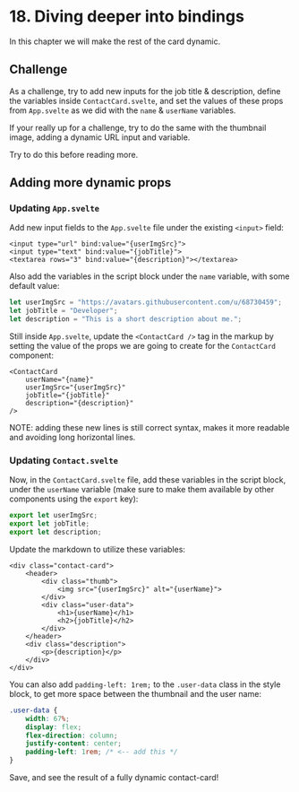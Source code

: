 # 18. Diving deeper into bindings

In this chapter we will make the rest of the card dynamic.

## Challenge

As a challenge, try to add new inputs for the job title & description, define the variables inside `ContactCard.svelte`, and set the values of these props from `App.svelte` as we did with the `name` & `userName` variables.

If your really up for a challenge, try to do the same with the thumbnail image, adding a dynamic URL input and variable.

Try to do this before reading more.

## Adding more dynamic props

### Updating `App.svelte`

Add new input fields to the `App.svelte` file under the existing `<input>` field:

```svelte
<input type="url" bind:value="{userImgSrc}">
<input type="text" bind:value="{jobTitle}">
<textarea rows="3" bind:value="{description}"></textarea>
```

Also add the variables in the script block under the `name` variable, with some default value:

```js
let userImgSrc = "https://avatars.githubusercontent.com/u/68730459";
let jobTitle = "Developer";
let description = "This is a short description about me.";
```

Still inside `App.svelte`, update the `<ContactCard />` tag in the markup by setting the value of the props we are going to create for the `ContactCard` component:

```svelte
<ContactCard
	userName="{name}"
	userImgSrc="{userImgSrc}"
	jobTitle="{jobTitle}"
	description="{description}"
/>
```

NOTE: adding these new lines is still correct syntax, makes it more readable and avoiding long horizontal lines.

### Updating `Contact.svelte`

Now, in the `ContactCard.svelte` file, add these variables in the script block, under the `userName` variable (make sure to make them available by other components using the `export` key):

```js
export let userImgSrc;
export let jobTitle;
export let description;
```

Update the markdown to utilize these variables:

```svelte
<div class="contact-card">
    <header>
        <div class="thumb">
            <img src="{userImgSrc}" alt="{userName}">
        </div>
        <div class="user-data">
            <h1>{userName}</h1>
            <h2>{jobTitle}</h2>
        </div>
    </header>
    <div class="description">
        <p>{description}</p>
    </div>
</div>
```

You can also add `padding-left: 1rem;` to the `.user-data` class in the style block, to get more space between the thumbnail and the user name:

```css
.user-data {
    width: 67%;
    display: flex;
    flex-direction: column;
    justify-content: center;
    padding-left: 1rem; /* <-- add this */
}
```

Save, and see the result of a fully dynamic contact-card!
